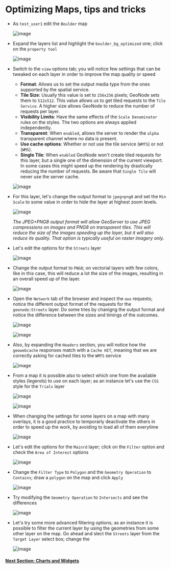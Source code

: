 # Optimizing Maps, tips and tricks

- As `test_user1` edit the `Boulder` map

    ![image](https://user-images.githubusercontent.com/1278021/137326960-6b5054a7-40db-45e8-b97d-c414df1ebdb7.png)

- Expand the layers list and highlight the `boulder_bg_optimized` one; click on the `property tool`

    ![image](https://user-images.githubusercontent.com/1278021/137327140-cdfe9e62-e4fe-40e2-8d95-ee7af9186156.png)

- Switch to the `view` options tab; you will notice few settings that can be tweaked on each layer in order to improve the map quality or speed

    * **Format**: Allows us to set the output media type from the ones supported by the spatial service.
    * **Tile Size**: Usually this value is set to `256x256` pixels; GeoNode sets them to `512x512`. This value allows us to get tiled requests to the `Tile Service`. A higher size allows GeoNode to reduce the number of requests per layer.
    * **Visibility Limits**: Have the same effects of the `Scale Denominator` rules on the styles. The two options are always applied independently.
    * **Transparent**: When `enabled`, allows the server to render the `alpha` transparent channel where no data is present.
    * **Use cache options**: Whether or not use the tile service (`WMTS`) or not (`WMS`).
    * **Single Tile**: When `enabled` GeoNode won't create tiled requests for this layer, but a single one of the dimension of the current viewport. In some cases this might speed up the rendering by drastically reducing the number of requests. Be aware that `Single Tile` will never use the server cache.

    ![image](https://user-images.githubusercontent.com/1278021/137327337-1902192f-7730-4d91-9afe-14a3b8a7d122.png)

- For this layer, let's change the output format to `jpeg+png8` and set the `Min Scale` to some value in order to hide the layer at highest zoom levels.

    ![image](https://user-images.githubusercontent.com/1278021/137329029-16f8edd3-b6b3-4ccc-aa05-6c3631b3c014.png)
    
    _The JPEG+PNG8 output format will allow GeoServer to use JPEG compressions on images and PNG8 on transparent tiles. This will reduce the size of the images speeding up the layer, but it will also reduce its quality. That option is typically useful on raster imagery only._

- Let's edit the options for the `Streets` layer

    ![image](https://user-images.githubusercontent.com/1278021/137329527-cf546650-967c-4362-b36f-fb9d79ba6cf2.png)

- Change the output format to `PNG8`; on vectorial layers with few colors, like in this case, this will reduce a lot the size of the images, resulting in an overall speed up of the layer.

    ![image](https://user-images.githubusercontent.com/1278021/137329729-86b149dd-e9c5-4489-ac91-6555f87c260b.png)

- Open the `Network` tab of the browser and inspect the `ows` requests; notice the different output format of the requests for the `geonode:Streets` layer. Do some tries by chanigng the output format and notice the difference between the sizes and timings of the outcomes.

    ![image](https://user-images.githubusercontent.com/1278021/137329987-13b5b9e5-1fe9-4f22-b191-bfecf1670532.png)
    
    ![image](https://user-images.githubusercontent.com/1278021/137330313-514ff6a3-3b05-4aa3-a92b-24f4bf1b8ed2.png)


- Also, by expanding the `Headers` section, you will notice how the `geowebcache` responses match with a `Cache HIT`, meaning that we are correctly asking for cached tiles to the `WMTS` service

    ![image](https://user-images.githubusercontent.com/1278021/137330250-d8b3686c-1833-41b8-9d80-e92583225380.png)

- From a map it is possible also to select which one from the available styles (legends) to use on each layer; as an instance let's use the `CSS` style for the `Trials` layer

    ![image](https://user-images.githubusercontent.com/1278021/137330627-6c616193-0f58-40ba-a890-933b28407342.png)

    ![image](https://user-images.githubusercontent.com/1278021/137330700-488a6562-371b-435c-8a12-b7477fc7ed12.png)

- When changing the settings for some layers on a map with many overlays, it is a good practice to temporarly deactivate the others in order to speed up the work, by avoiding to load all of them everytime

    ![image](https://user-images.githubusercontent.com/1278021/137331030-92a56f68-c7b9-4be2-b2e4-dcb92152e2b9.png)

- Let's edit the options for the `Mainrd` layer; click on the `Filter` option and check the `Area of Interest` options

    ![image](https://user-images.githubusercontent.com/1278021/137331821-ff083334-36b7-43b5-8b50-088eb57f1390.png)

- Change the `Filter Type` to `Polygon` and the `Geometry Operation` to `Contains`; draw a `polygon` on the map and click `Apply`

    ![image](https://user-images.githubusercontent.com/1278021/137332133-c9525ba7-b036-4ca2-b889-75d9ed7e3243.png)

- Try modifying the `Geometry Operation` to `Intersects` and see the differences

    ![image](https://user-images.githubusercontent.com/1278021/137332485-783d1a44-1980-4e41-bb7d-e8a9e9e41aa5.png)

- Let's try some more advanced filtering options; as an instance it is possible to filter the current layer by using the geometries from some other layer on the map. Go ahead and slect the `Streets` layer from the `Target Layer` select box; change the 

    ![image](https://user-images.githubusercontent.com/1278021/137333406-c0505bea-fe12-43d1-a3e8-f5f5cfa4f07f.png)


#### [Next Section: Charts and Widgets](MAPS_CHARTS_WIDGETS.md)
